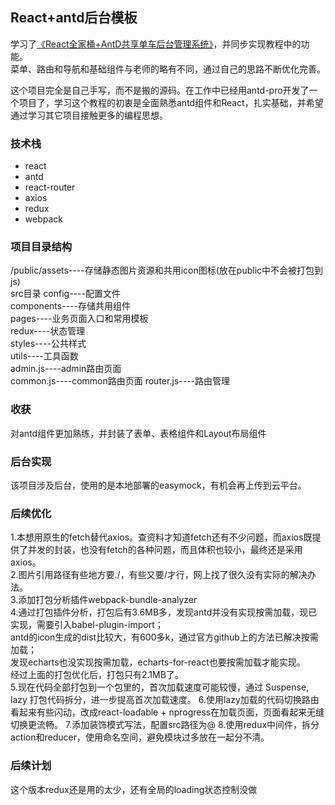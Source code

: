## React+antd后台模板

学习了[《React全家桶+AntD共享单车后台管理系统》](https://coding.imooc.com/learn/list/236.html)，并同步实现教程中的功能。  
菜单、路由和导航和基础组件与老师的略有不同，通过自己的思路不断优化完善。  

这个项目完全是自己手写，而不是搬的源码。在工作中已经用antd-pro开发了一个项目了，学习这个教程的初衷是全面熟悉antd组件和React，扎实基础，并希望通过学习其它项目接触更多的编程思想。  

### 技术栈

 - react
 - antd
 - react-router
 - axios
 - redux
 - webpack
 
### 项目目录结构

/public/assets----存储静态图片资源和共用icon图标(放在public中不会被打包到js)  
src目录
config----配置文件  
components----存储共用组件  
pages----业务页面入口和常用模板  
redux----状态管理  
styles----公共样式  
utils----工具函数  
admin.js----admin路由页面  
common.js----common路由页面
router.js----路由管理

### 收获
对antd组件更加熟练，并封装了表单、表格组件和Layout布局组件  

### 后台实现
该项目涉及后台，使用的是本地部署的easymock，有机会再上传到云平台。

### 后续优化
1.本想用原生的fetch替代axios。查资料才知道fetch还有不少问题，而axios既提供了并发的封装，也没有fetch的各种问题，而且体积也较小，最终还是采用axios。  
2.图片引用路径有些地方要./，有些又要/才行，网上找了很久没有实际的解决办法。  
3.添加打包分析插件webpack-bundle-analyzer  
4.通过打包插件分析，打包后有3.6MB多，发现antd并没有实现按需加载，现已实现，需要引入babel-plugin-import；  
antd的icon生成的dist比较大，有600多k，通过官方github上的方法已解决按需加载；  
发现echarts也没实现按需加载，echarts-for-react也要按需加载才能实现。  
经过上面的打包优化后，打包只有2.1MB了。  
5.现在代码全部打包到一个包里的，首次加载速度可能较慢，通过 Suspense, lazy 打包代码拆分，进一步提高首次加载速度。
6.使用lazy加载的代码切换路由看起来有些闪动，改成react-loadable + nprogress在加载页面，页面看起来无缝切换更流畅。
7.添加装饰模式写法，配置src路径为@
8.使用redux中间件，拆分action和reducer，使用命名空间，避免模块过多放在一起分不清。

### 后续计划
这个版本redux还是用的太少，还有全局的loading状态控制没做